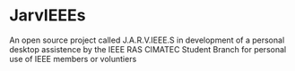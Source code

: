 # JarvIEEEs
An open source project called J.A.R.V.IEEE.S in development of a personal desktop assistence by the IEEE RAS CIMATEC Student Branch for personal use of IEEE members or voluntiers